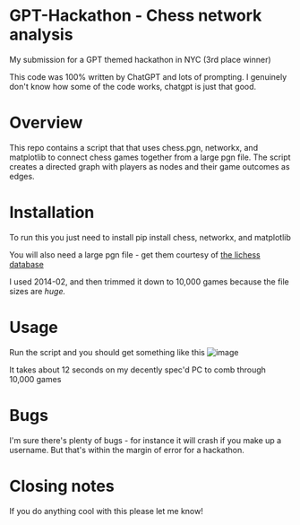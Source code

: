 # GPT-Hackathon - Chess network analysis
My submission for a GPT themed hackathon in NYC (3rd place winner)

This code was 100% written by ChatGPT and lots of prompting. I genuinely don't know how some of the code works, chatgpt is just that good.

# Overview
This repo contains a script that that uses chess.pgn, networkx, and matplotlib to connect chess games together from a large pgn file. The script creates a directed graph with players as nodes and their game outcomes as edges. 

# Installation
To run this you just need to install pip install chess, networkx, and matplotlib

You will also need a large pgn file - get them courtesy of [the lichess database](https://database.lichess.org/)

I used 2014-02, and then trimmed it down to 10,000 games because the file sizes are _huge._

# Usage

Run the script and you should get something like this 
![image](https://github.com/IsaacGemal/GPT-Hackathon/assets/147355120/6f012262-d114-436f-921b-9c9f39eea3f9)

It takes about 12 seconds on my decently spec'd PC to comb through 10,000 games

# Bugs

I'm sure there's plenty of bugs - for instance it will crash if you make up a username. But that's within the margin of error for a hackathon.

# Closing notes

If you do anything cool with this please let me know!
